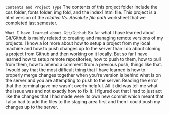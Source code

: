 ``Contents and Project Type``
The contents of this project folder include the css folder, fonts folder, img fold, and the index1.html file.  This project is a html version of the *relative Vs. Absolute file path* worksheet that we completed last semester.

``What I have learned about Git/Github``
So far what I have learned about Git/Github is mainly related to creating and managing remote versions of my projects.  I know a lot more about how to setup a project from my local machine and how to push changes up to the server than I do about cloning a project from Github and then working on it locally.  But so far I have learned how to setup remote repositories, how to push to them, how to pull from them, how to amend a comment from a previous push, things like that.  I would say that the most difficult thing that I have learned is how to properly merge changes together when you're version is behind what is on the server and you are attempting to push to the server.  Reading the error that the terminal gave me wasn't overly helpful.  All it did was tell me what the issue was and not exactly how to fix it.  I figured out that I had to just act like the changes that I had made were its own new commit which meant that I also had to add the files to the staging area first and then I could push my changes up to the server.